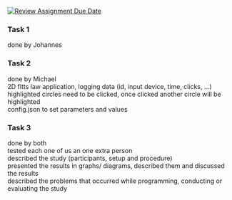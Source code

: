 [![Review Assignment Due Date](https://classroom.github.com/assets/deadline-readme-button-22041afd0340ce965d47ae6ef1cefeee28c7c493a6346c4f15d667ab976d596c.svg)](https://classroom.github.com/a/KHzC7ivQ)

### Task 1 
done by Johannes

### Task 2
done by Michael </br>
2D fitts law application, logging data (id, input device, time, clicks, ...) </br>
highlighted circles need to be clicked, once clicked another circle will be highlighted </br>
config.json to set parameters and values

### Task 3
done by both </br>
tested each one of us an one extra person </br>
described the study (participants, setup and procedure) </br>
presented the results in graphs/ diagrams, described them and discussed the results </br>
described the problems that occurred while programming, conducting or evaluating the study